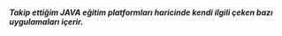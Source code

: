 
##### Takip ettiğim JAVA eğitim platformları haricinde kendi ilgili çeken bazı uygulamaları içerir. 
